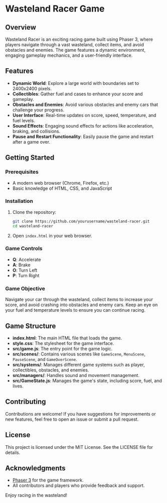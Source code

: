 # Wasteland Racer Game

## Overview

Wasteland Racer is an exciting racing game built using Phaser 3, where players navigate through a vast wasteland, collect items, and avoid obstacles and enemies. The game features a dynamic environment, engaging gameplay mechanics, and a user-friendly interface.

## Features

- **Dynamic World**: Explore a large world with boundaries set to 2400x2400 pixels.
- **Collectibles**: Gather fuel and cases to enhance your score and gameplay.
- **Obstacles and Enemies**: Avoid various obstacles and enemy cars that challenge your progress.
- **User Interface**: Real-time updates on score, speed, temperature, and fuel levels.
- **Sound Effects**: Engaging sound effects for actions like acceleration, braking, and collisions.
- **Pause and Restart Functionality**: Easily pause the game and restart after a game over.

## Getting Started

### Prerequisites

- A modern web browser (Chrome, Firefox, etc.)
- Basic knowledge of HTML, CSS, and JavaScript

### Installation

1. Clone the repository:
   ```bash
   git clone https://github.com/yourusername/wasteland-racer.git
   cd wasteland-racer
   ```

2. Open `index.html` in your web browser.

### Game Controls

- **Q**: Accelerate
- **A**: Brake
- **O**: Turn Left
- **P**: Turn Right

### Game Objective

Navigate your car through the wasteland, collect items to increase your score, and avoid crashing into obstacles and enemy cars. Keep an eye on your fuel and temperature levels to ensure you can continue racing.

## Game Structure

- **index.html**: The main HTML file that loads the game.
- **style.css**: The stylesheet for the game interface.
- **src/game.js**: The entry point for the game logic.
- **src/scenes/**: Contains various scenes like `GameScene`, `MenuScene`, `PauseScene`, and `GameOverScene`.
- **src/systems/**: Manages different game systems such as player, collectibles, obstacles, and enemies.
- **src/managers/**: Handles sound and movement management.
- **src/GameState.js**: Manages the game's state, including score, fuel, and lives.

## Contributing

Contributions are welcome! If you have suggestions for improvements or new features, feel free to open an issue or submit a pull request.

## License

This project is licensed under the MIT License. See the LICENSE file for details.

## Acknowledgments

- [Phaser 3](https://phaser.io/) for the game framework.
- All contributors and players who provide feedback and support.

Enjoy racing in the wasteland!
